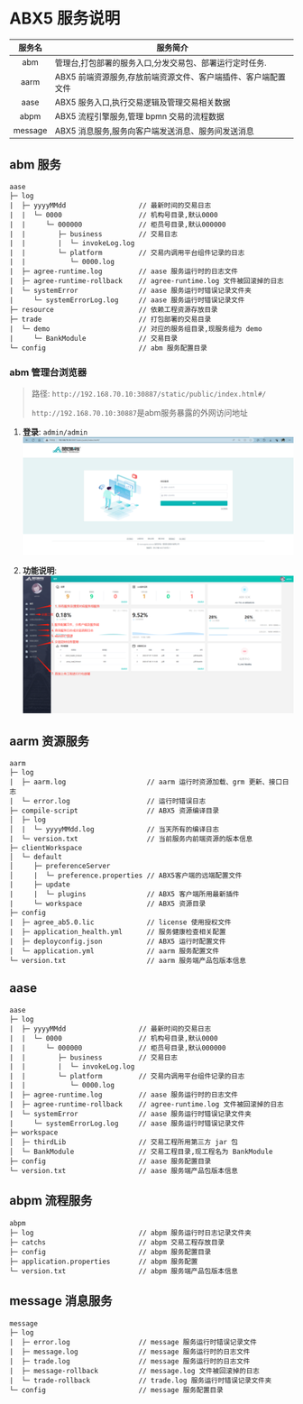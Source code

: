 # ABX5 服务说明

| 服务名 | 服务简介 |
| :----: | ------- |
| abm | 管理台,打包部署的服务入口,分发交易包、部署运行定时任务. |
| aarm | ABX5 前端资源服务,存放前端资源文件、客户端插件、客户端配置文件 |
| aase | ABX5 服务入口,执行交易逻辑及管理交易相关数据 |
| abpm | ABX5 流程引擎服务,管理 bpmn 交易的流程数据 |
| message | ABX5 消息服务,服务向客户端发送消息、服务间发送消息 |

## abm 服务

```
aase
├─ log
|  ├─ yyyyMMdd                  // 最新时间的交易日志
|  |  └─ 0000                   // 机构号目录,默认0000
|  |     └─ 000000              // 柜员号目录,默认000000
|  |        ├─ business         // 交易日志
|  |        |  └─ invokeLog.log 
|  |        └─ platform         // 交易内调用平台组件记录的日志
|  |           └─ 0000.log      
|  ├─ agree-runtime.log         // aase 服务运行时的日志文件
|  ├─ agree-runtime-rollback    // agree-runtime.log 文件被回滚掉的日志
|  └─ systemError               // aase 服务运行时错误记录文件夹
|     └─ systemErrorLog.log     // aase 服务运行时错误记录文件
├─ resource                     // 依赖工程资源存放目录
├─ trade                        // 打包部署的交易目录
|  └─ demo                      // 对应的服务组目录,现服务组为 demo
|     └─ BankModule             // 交易目录
└─ config                       // abm 服务配置目录
```

### abm 管理台浏览器

> 路径: `http://192.168.70.10:30887/static/public/index.html#/`
> 
> `http://192.168.70.10:30887`是abm服务暴露的外网访问地址

1. **登录**: `admin/admin`
![abm管理台](./img/abm/abm.png)

2. **功能说明**:
![abm管理台-首页](./img/abm/abm_manager.png)

## aarm 资源服务

```
aarm
├─ log
|  ├─ aarm.log                    // aarm 运行时资源加载、grm 更新、接口日志
|  └─ error.log                   // 运行时错误日志
├─ compile-script                 // ABX5 资源编译目录
│  ├─ log
│  |  └─ yyyyMMdd.log             // 当天所有的编译日志
|  └─ version.txt                 // 当前服务内前端资源的版本信息
├─ clientWorkspace
│  └─ default
│     ├─ preferenceServer
│     |  └─ preference.properties // ABX5客户端的远端配置文件
|     ├─ update
|     |  └─ plugins               // ABX5 客户端所用最新插件
|     └─ workspace                // ABX5 资源目录
├─ config
|  ├─ agree_ab5.0.lic             // license 使用授权文件
|  ├─ application_health.yml      // 服务健康检查相关配置
|  ├─ deployconfig.json           // ABX5 运行时配置文件
|  └─ application.yml             // aarm 服务配置文件
└─ version.txt                    // aarm 服务端产品包版本信息
```

## aase 

```
aase
├─ log
|  ├─ yyyyMMdd                  // 最新时间的交易日志
|  |  └─ 0000                   // 机构号目录,默认0000
|  |     └─ 000000              // 柜员号目录,默认000000
|  |        ├─ business         // 交易日志
|  |        |  └─ invokeLog.log 
|  |        └─ platform         // 交易内调用平台组件记录的日志
|  |           └─ 0000.log      
|  ├─ agree-runtime.log         // aase 服务运行时的日志文件
|  ├─ agree-runtime-rollback    // agree-runtime.log 文件被回滚掉的日志
|  └─ systemError               // aase 服务运行时错误记录文件夹
|     └─ systemErrorLog.log     // aase 服务运行时错误记录文件
├─ workspace
│  ├─ thirdLib                  // 交易工程所用第三方 jar 包
│  └─ BankModule                // 交易工程目录,现工程名为 BankModule
├─ config                       // aase 服务配置目录
└─ version.txt                  // aase 服务端产品包版本信息
```

## abpm 流程服务

```
abpm
├─ log                          // abpm 服务运行时日志记录文件夹
├─ catchs                       // abpm 交易工程存放目录
├─ config                       // abpm 服务配置目录
├─ application.properties       // abpm 服务配置
└─ version.txt                  // abpm 服务端产品包版本信息
```

## message 消息服务

```
message
├─ log
|  ├─ error.log                 // message 服务运行时错误记录文件
|  ├─ message.log               // message 服务运行时的日志文件
|  ├─ trade.log                 // message 服务运行时的日志文件
|  ├─ message-rollback          // message.log 文件被回滚掉的日志
|  └─ trade-rollback            // trade.log 服务运行时错误记录文件夹
└─ config                       // message 服务配置目录
```

  